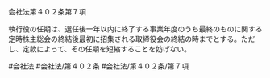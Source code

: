 会社法第４０２条第７項

執行役の任期は、選任後一年以内に終了する事業年度のうち最終のものに関する定時株主総会の終結後最初に招集される取締役会の終結の時までとする。ただし、定款によって、その任期を短縮することを妨げない。

#会社法
#会社法/第４０２条
#会社法/第４０２条/第７項
